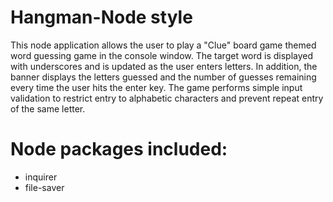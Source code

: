 # Hangman-Node style

This node application allows the user to play a "Clue" board game themed word guessing game in the console window.  The target word is displayed with underscores and is updated as the user enters letters.  In addition, the banner displays the letters guessed and the number of guesses remaining every time the user hits the enter key.  The game performs simple input validation to restrict entry to alphabetic characters and prevent repeat entry of the same letter.

# Node packages included:
- inquirer
- file-saver
